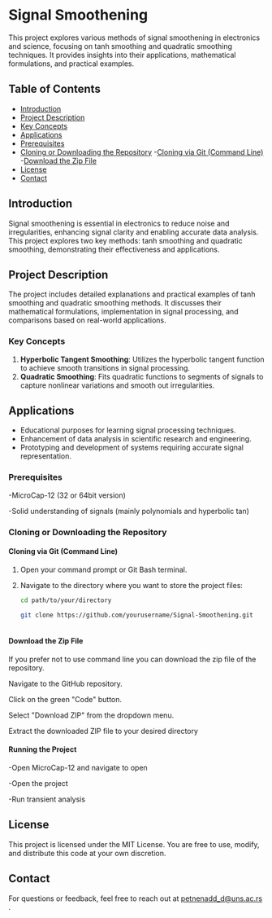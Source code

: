 # Signal Smoothening

This project explores various methods of signal smoothening in electronics and science, focusing on tanh smoothing and quadratic smoothing techniques. It provides insights into their applications, mathematical formulations, and practical examples.

## Table of Contents
- [Introduction](#Introduction)
- [Project Description](#Project-Description)
- [Key Concepts](#Key-Concepts)
- [Applications](#Applications)
- [Prerequisites](#Prerequisites)
- [Cloning or Downloading the Repository](#Cloning-or-Downloading-the-Repository)
    -[Cloning via Git (Command Line)](#Cloning-via-Git-(-Command-Line-))
    -[Download the Zip File](#Download-the-Zip-File)
- [License](#License)
- [Contact](#Contact)

## Introduction

Signal smoothening is essential in electronics to reduce noise and irregularities, enhancing signal clarity and enabling accurate data analysis. This project explores two key methods: tanh smoothing and quadratic smoothing, demonstrating their effectiveness and applications.

## Project Description

The project includes detailed explanations and practical examples of tanh smoothing and quadratic smoothing methods. It discusses their mathematical formulations, implementation in signal processing, and comparisons based on real-world applications.

### Key Concepts 

1. **Hyperbolic Tangent Smoothing**: Utilizes the hyperbolic tangent function to achieve smooth transitions in signal processing.
2. **Quadratic Smoothing**: Fits quadratic functions to segments of signals to capture nonlinear variations and smooth out irregularities.

## Applications

- Educational purposes for learning signal processing techniques.
- Enhancement of data analysis in scientific research and engineering.
- Prototyping and development of systems requiring accurate signal representation.

### Prerequisites

-MicroCap-12 (32 or 64bit version)

-Solid understanding of signals (mainly polynomials and hyperbolic tan)

### Cloning or Downloading the Repository

#### Cloning via Git (Command Line)

1. Open your command prompt or Git Bash terminal.

2. Navigate to the directory where you want to store the project files:

   ```bash
   cd path/to/your/directory
   ```
   ```bash
   git clone https://github.com/yourusername/Signal-Smoothening.git
  
#### Download the Zip File

If you prefer not to use command line you can download the zip file of the repository.

Navigate to the GitHub repository.

Click on the green "Code" button.

Select "Download ZIP" from the dropdown menu.

Extract the downloaded ZIP file to your desired directory
   
#### Running the Project 

-Open MicroCap-12 and navigate to open 

-Open the project 

-Run transient analysis 

## License

This project is licensed under the MIT License. You are free to use, modify, and distribute this code at your own discretion.

## Contact

For questions or feedback, feel free to reach out at petnenadd_d@uns.ac.rs .
